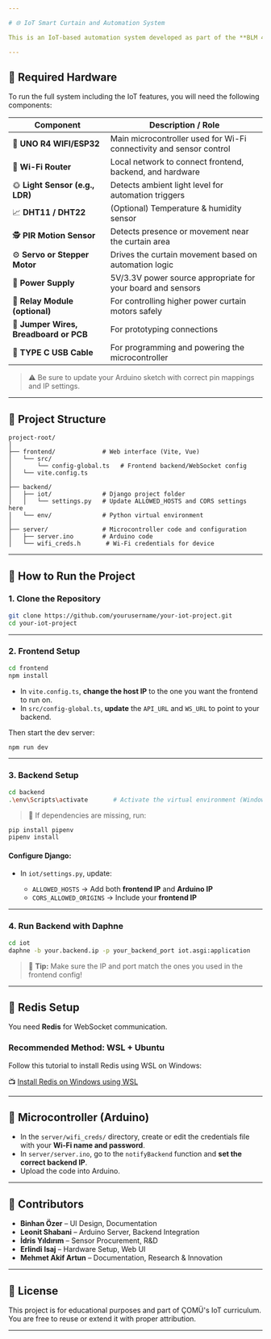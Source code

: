 ```yaml
---

# 🌐 IoT Smart Curtain and Automation System

This is an IoT-based automation system developed as part of the **BLM 4026 – Introduction to Internet of Things** course at Çanakkale Onsekiz Mart University, Spring 2025. The system integrates a smart curtain mechanism with real-time web and hardware interfaces using a combination of frontend (Vite + Vue), backend (Django + Daphne + Redis), and microcontroller-based sensor communication.

---
```


## 🔧 Required Hardware

To run the full system including the IoT features, you will need the following components:

| Component                              | Description / Role                                                  |
| -------------------------------------- | ------------------------------------------------------------------- |
| 🧠 **UNO R4 WIFI/ESP32**               | Main microcontroller used for Wi-Fi connectivity and sensor control |
| 📡 **Wi-Fi Router**                    | Local network to connect frontend, backend, and hardware            |
| 🌞 **Light Sensor (e.g., LDR)**        | Detects ambient light level for automation triggers                 |
| 📈 **DHT11 / DHT22**                   | (Optional) Temperature & humidity sensor                            |
| 🕵️ **PIR Motion Sensor**               | Detects presence or movement near the curtain area                  |
| ⚙️ **Servo or Stepper Motor**          | Drives the curtain movement based on automation logic               |
| 🔌 **Power Supply**                    | 5V/3.3V power source appropriate for your board and sensors         |
| 🔄 **Relay Module (optional)**         | For controlling higher power curtain motors safely                  |
| 🧵 **Jumper Wires, Breadboard or PCB** | For prototyping connections                                         |
| 💾 **TYPE C USB Cable**                | For programming and powering the microcontroller                    |

> ⚠️ Be sure to update your Arduino sketch with correct pin mappings and IP settings.

---

## 📁 Project Structure

```
project-root/
│
├── frontend/             # Web interface (Vite, Vue)
│   └── src/
│       └── config-global.ts   # Frontend backend/WebSocket config
│   └── vite.config.ts
│
├── backend/
│   ├── iot/              # Django project folder
│   │   └── settings.py   # Update ALLOWED_HOSTS and CORS settings here
│   └── env/              # Python virtual environment
│
├── server/               # Microcontroller code and configuration
│   ├── server.ino        # Arduino code
│   └── wifi_creds.h       # Wi-Fi credentials for device
```

---

## 🚀 How to Run the Project

### 1. Clone the Repository

```bash
git clone https://github.com/yourusername/your-iot-project.git
cd your-iot-project
```

---

### 2. Frontend Setup

```bash
cd frontend
npm install
```

* In `vite.config.ts`, **change the host IP** to the one you want the frontend to run on.
* In `src/config-global.ts`, **update** the `API_URL` and `WS_URL` to point to your backend.

Then start the dev server:

```bash
npm run dev
```

---

### 3. Backend Setup

```bash
cd backend
.\env\Scripts\activate       # Activate the virtual environment (Windows)
```

> 🔧 If dependencies are missing, run:

```bash
pip install pipenv
pipenv install
```

#### Configure Django:

* In `iot/settings.py`, update:

  * `ALLOWED_HOSTS` → Add both **frontend IP** and **Arduino IP**
  * `CORS_ALLOWED_ORIGINS` → Include your **frontend IP**

---

### 4. Run Backend with Daphne

```bash
cd iot
daphne -b your.backend.ip -p your_backend_port iot.asgi:application
```

> 🧠 **Tip:** Make sure the IP and port match the ones you used in the frontend config!

---

## 🔌 Redis Setup

You need **Redis** for WebSocket communication.

### Recommended Method: WSL + Ubuntu

Follow this tutorial to install Redis using WSL on Windows:

📺 [Install Redis on Windows using WSL](https://www.youtube.com/watch?v=DvrJrmBcK54)

---

## 📡 Microcontroller (Arduino)

* In the `server/wifi_creds/` directory, create or edit the credentials file with your **Wi-Fi name and password**.
* In `server/server.ino`, go to the `notifyBackend` function and **set the correct backend IP**.
* Upload the code into Arduino.

---

## 👥 Contributors

* **Binhan Özer** – UI Design, Documentation
* **Leonit Shabani** – Arduino Server, Backend Integration
* **İdris Yıldırım** – Sensor Procurement, R\&D
* **Erlindi Isaj** – Hardware Setup, Web UI
* **Mehmet Akif Artun** – Documentation, Research & Innovation

---

## 📜 License

This project is for educational purposes and part of ÇOMÜ's IoT curriculum. You are free to reuse or extend it with proper attribution.

---
